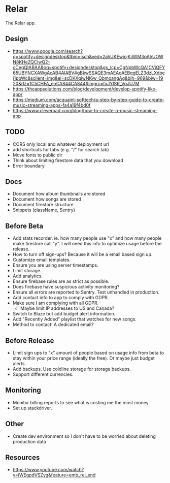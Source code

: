 # Relar
The Relar app.

## Design
- https://www.google.com/search?q=spotify+designdesktop&tbm=isch&ved=2ahUKEwjojKiWlM3pAhUOWN8KHeZQCiwQ2-cCegQIABAA&oq=spotify+designdesktop&gs_lcp=CgNpbWcQA1CVjQFY65UBYNCXAWgAcAB4AIABV4gBkwSSAQE3mAEAoAEBqgELZ3dzLXdpei1pbWc&sclient=img&ei=scDKXqjwNI6w_QbmoangAg&bih=969&biw=1920&rlz=1C5CHFA_enCA844CA844#imgrc=fxJYISR_VqJU7M
- https://theappsolutions.com/blog/development/develop-spotify-like-app/
- https://medium.com/acquaint-softtech/a-step-by-step-guide-to-create-music-streaming-apps-fa4a19f4bd0f
- https://www.cleveroad.com/blog/how-to-create-a-music-streaming-app

## TODO
- CORS only local and whatever deployment url
- add shortcuts for tabs (e.g. "/" for search tab)
- Move fonts to public dir
- Think about limiting firestore data that you download
- Error boundary

## Docs
- Document how album thumbnails are stored
- Document how songs are stored
- Document firestore structure
- Snippets (className, Sentry)

## Before Beta
- Add stats recorder. ie. how many people use "x" and how many people make firestore call "y". I will need this info to optimize usage before the release.
- How to turn off sign-ups? Because it will be a email based sign up.
- Customize email templates.
- Ensure you are using server timestamps.
- Limit storage.
- Add analytics.
- Ensure firebase rules are as strict as possible.
- Does firebase have suspicious activity monitoring?
- Ensure all errors are reported to Sentry. Test unhandled in production.
- Add contact info to app to comply with GDPR.
- Make sure I am complying with all GDPR.
  - Maybe limit IP addresses to US and Canada?
- Switch to Blaze but add budget alert information.
- Add "Recently Added" playlist that watches for new songs.
- Method to contact! A dedicated email?

## Before Release
- Limit sign ups to "x" amount of people based on usage info from beta to stay within your price range (ideally the free). Or maybe just budget alerts.
- Add backups. Use coldline storage for storage backups.
- Support different currencies.

## Monitoring
- Monitor billing reports to see what is costing me the most money.
- Set up stackdriver.

## Other
- Create dev environment so I don't have to be worried about deleting production data

## Resources
- https://www.youtube.com/watch?v=iWEgpdVSZyg&feature=emb_rel_end